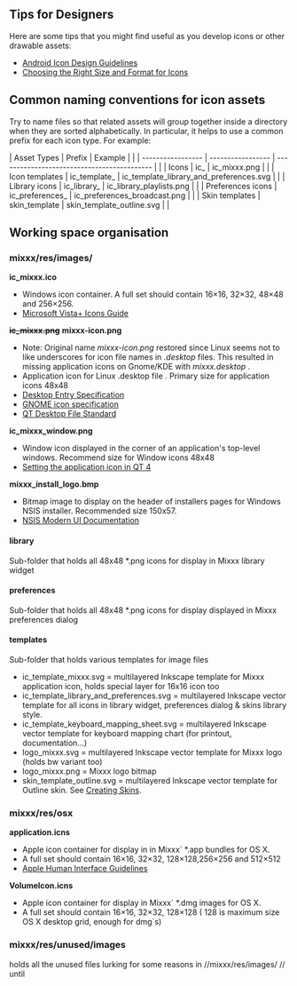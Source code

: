 ## Tips for Designers

Here are some tips that you might find useful as you develop icons or
other drawable assets:

  - [Android Icon Design
    Guidelines](http://developer.android.com/guide/practices/ui_guidelines/icon_design.html#design_tips)
  - [Choosing the Right Size and Format for
    Icons](http://www.visualpharm.com/articles/icon_sizes.html)

## Common naming conventions for icon assets

Try to name files so that related assets will group together inside a
directory when they are sorted alphabetically. In particular, it helps
to use a common prefix for each icon type. For example:

| Asset Types       | Prefix            | Example                                     |  |
| ----------------- | ----------------- | ------------------------------------------- |  |
| Icons             | ic\_              | ic\_mixxx.png                               |  |
| Icon templates    | ic\_template\_    | ic\_template\_library\_and\_preferences.svg |  |
| Library icons     | ic\_library\_     | ic\_library\_playlists.png                  |  |
| Preferences icons | ic\_preferences\_ | ic\_preferences\_broadcast.png              |  |
| Skin templates    | skin\_template    | skin\_template\_outline.svg                 |  |

## Working space organisation

### mixxx/res/images/

**ic\_mixxx.ico**

  - Windows icon container. A full set should contain 16×16, 32×32,
    48×48 and 256×256.
  - [Microsoft Vista+ Icons
    Guide](http://msdn.microsoft.com/en-us/library/aa511280.aspx) 

**~~ic\_mixxx.png~~** **mixxx-icon.png**

  - Note: Original name *mixxx-icon.png* restored since Linux seems not
    to like underscores for icon file names in *.desktop* files. This
    resulted in missing application icons on Gnome/KDE with
    *mixxx.desktop* .
  - Application icon for Linux .desktop file . Primary size for
    application icons 48x48
  - [Desktop Entry
    Specification](http://standards.freedesktop.org/desktop-entry-spec/latest/)
  - [GNOME icon
    specification](http://library.gnome.org/devel/hig-book/stable/icons-types.html.en)
  - [QT Desktop File
    Standard](http://doc.qt.nokia.com/qtextended4.4/desktopfiles.html)

**ic\_mixxx\_window.png**

  - Window icon displayed in the corner of an application's top-level
    windows. Recommend size for Window icons 48x48
  - [Setting the application icon in
    QT 4](http://doc.trolltech.com/4.6/appicon.html)

**mixxx\_install\_logo.bmp**

  - Bitmap image to display on the header of installers pages for
    Windows NSIS installer. Recommended size 150x57.
  - [NSIS Modern UI
    Documentation](http://nsis.sourceforge.net/Docs/Modern%20UI%202/Readme.html)

#### library

Sub-folder that holds all 48x48 \*.png icons for display in Mixxx
library widget

#### preferences

Sub-folder that holds all 48x48 \*.png icons for display displayed in
Mixxx preferences dialog

#### templates

Sub-folder that holds various templates for image files

  - ic\_template\_mixxx.svg = multilayered Inkscape template for Mixxx
    application icon, holds special layer for 16x16 icon too
  - ic\_template\_library\_and\_preferences.svg = multilayered Inkscape
    vector template for all icons in library widget, preferences dialog
    & skins library style.
  - ic\_template\_keyboard\_mapping\_sheet.svg = multilayered Inkscape
    vector template for keyboard mapping chart (for printout,
    documentation...)
  - logo\_mixxx.svg = multilayered Inkscape vector template for Mixxx
    logo (holds bw variant too)
  - logo\_mixxx.png = Mixxx logo bitmap
  - skin\_template\_outline.svg = multilayered Inkscape vector template
    for Outline skin. See [Creating Skins](creating_skins).

### mixxx/res/osx

**application.icns**

  - Apple icon container for display in in Mixxx\` \*.app bundles for OS
    X.
  - A full set should contain 16×16, 32×32, 128×128,256×256 and 512×512
  - [Apple Human Interface
    Guidelines](http://developer.apple.com/documentation/UserExperience/Conceptual/AppleHIGuidelines/XHIGIcons/XHIGIcons.html#//apple_ref/doc/uid/20000967-TPXREF115)
    

**VolumeIcon.icns**

  - Apple icon container for display in Mixxx\` \*.dmg images for OS X. 
  - A full set should contain 16×16, 32×32, 128×128 ( 128 is maximum
    size OS X desktop grid, enough for dmg\`s)

### mixxx/res/unused/images

holds all the unused files lurking for some reasons in
//mixxx/res/images/ // until
